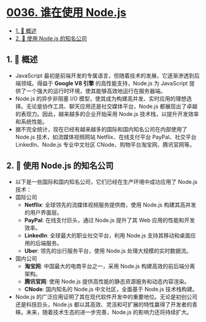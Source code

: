 # [0036. 谁在使用 Node.js](https://github.com/Tdahuyou/TNotes.nodejs/tree/main/notes/0036.%20%E8%B0%81%E5%9C%A8%E4%BD%BF%E7%94%A8%20Node.js)

<!-- region:toc -->

- [1. 📒 概述](#1--概述)
- [2. 🌟 使用 Node.js 的知名公司](#2--使用-nodejs-的知名公司)

<!-- endregion:toc -->

## 1. 📒 概述

- JavaScript 最初是前端开发的专属语言，但随着技术的发展，它逐渐渗透到后端领域。得益于 **Google V8 引擎** 的高性能支持，Node.js 为 JavaScript 提供了一个强大的运行时环境，使其能够高效地运行在服务器端。
- Node.js 的异步非阻塞 I/O 模型，使其成为构建高并发、实时应用的理想选择。无论是协作工具、聊天应用还是社交媒体平台，Node.js 都展现出了卓越的表现力。因此，越来越多的企业开始采用 Node.js 技术栈，以提升开发效率和系统性能。
- 据不完全统计，现在已经有越来越多的国际和国内知名公司在内部使用了 Node.js 技术，如流媒体视频网站 Netflix、在线支付平台 PayPal、社交平台 LinkedIn、Node.js 专业中文社区 CNode、购物平台淘宝网、腾讯官网等。

## 2. 🌟 使用 Node.js 的知名公司

- 以下是一些国际和国内知名公司，它们已经在生产环境中成功应用了 Node.js 技术：
- 国际公司
  - **Netflix**: 全球领先的流媒体视频服务提供商，使用 Node.js 构建其高并发的用户界面层。
  - **PayPal**: 在线支付巨头，通过 Node.js 提升了其 Web 应用的性能和开发效率。
  - **LinkedIn**: 全球最大的职业社交平台，利用 Node.js 支持其移动和桌面应用的后端服务。
  - **Uber**: 领先的出行服务平台，使用 Node.js 处理大规模的实时数据流。
- 国内公司
  - **淘宝网**: 中国最大的电商平台之一，采用 Node.js 构建高效的前后端分离架构。
  - **腾讯官网**: 使用 Node.js 提供高性能的静态资源服务和动态内容渲染。
  - **CNode**: 国内知名的 Node.js 中文社区，全面基于 Node.js 技术栈构建。
- Node.js 的广泛应用证明了其在现代软件开发中的重要地位。无论是初创公司还是科技巨头，Node.js 都以其高效、灵活和可扩展的特性赢得了开发者的青睐。未来，随着技术生态的进一步完善，Node.js 的影响力还将持续扩大。
